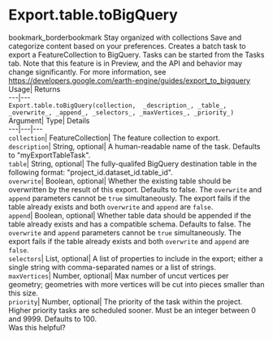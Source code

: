 
#  Export.table.toBigQuery 
bookmark_borderbookmark Stay organized with collections  Save and categorize content based on your preferences.
Creates a batch task to export a FeatureCollection to BigQuery. Tasks can be started from the Tasks tab. 
Note that this feature is in Preview, and the API and behavior may change significantly. For more information, see https://developers.google.com/earth-engine/guides/export_to_bigquery
Usage| Returns  
---|---  
`Export.table.toBigQuery(collection,  _description_, _table_, _overwrite_, _append_, _selectors_, _maxVertices_, _priority_)`  
Argument|  Type| Details  
---|---|---  
`collection`| FeatureCollection| The feature collection to export.  
`description`| String, optional| A human-readable name of the task. Defaults to "myExportTableTask".  
`table`| String, optional| The fully-qualifed BigQuery destination table in the following format: "project_id.dataset_id.table_id".  
`overwrite`| Boolean, optional| Whether the existing table should be overwritten by the result of this export. Defaults to false. The `overwrite` and `append` parameters cannot be `true` simultaneously. The export fails if the table already exists and both `overwrite` and `append` are `false`.  
`append`| Boolean, optional| Whether table data should be appended if the table already exists and has a compatible schema. Defaults to false. The `overwrite` and `append` parameters cannot be `true` simultaneously. The export fails if the table already exists and both `overwrite` and `append` are `false`.  
`selectors`| List, optional| A list of properties to include in the export; either a single string with comma-separated names or a list of strings.  
`maxVertices`| Number, optional| Max number of uncut vertices per geometry; geometries with more vertices will be cut into pieces smaller than this size.  
`priority`| Number, optional| The priority of the task within the project. Higher priority tasks are scheduled sooner. Must be an integer between 0 and 9999. Defaults to 100.  
Was this helpful?
